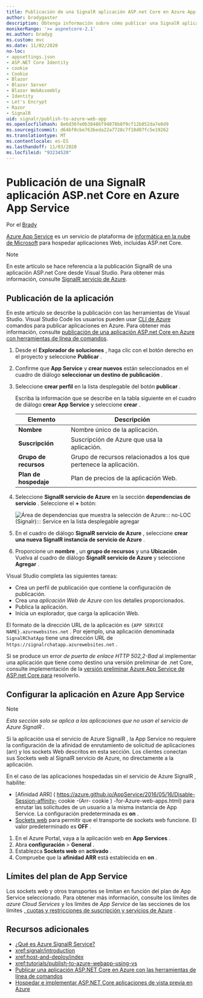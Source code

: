 ```yaml
---
title: Publicación de una SignalR aplicación ASP.net Core en Azure App Service
author: bradygaster
description: Obtenga información sobre cómo publicar una SignalR aplicación ASP.net Core en Azure App Service.
monikerRange: '>= aspnetcore-2.1'
ms.author: bradyg
ms.custom: mvc
ms.date: 11/02/2020
no-loc:
- appsettings.json
- ASP.NET Core Identity
- cookie
- Cookie
- Blazor
- Blazor Server
- Blazor WebAssembly
- Identity
- Let's Encrypt
- Razor
- SignalR
uid: signalr/publish-to-azure-web-app
ms.openlocfilehash: 8e6d36fe0b38486f94078b8f9cf12b852da7e0d9
ms.sourcegitcommit: d64bf0cbe763beda22a7728c7f10d07fc5e19262
ms.translationtype: MT
ms.contentlocale: es-ES
ms.lasthandoff: 11/03/2020
ms.locfileid: "93234520"
---
```

# <a name="publish-an-aspnet-core-no-locsignalr-app-to-azure-app-service"></a>Publicación de una SignalR aplicación ASP.net Core en Azure App Service

Por el [Brady](https://twitter.com/bradygaster)

[Azure App Service](/azure/app-service/app-service-web-overview) es un servicio de plataforma de [informática en la nube de Microsoft](https://azure.microsoft.com/) para hospedar aplicaciones Web, incluidas ASP.net Core.

> [!NOTE]
> En este artículo se hace referencia a la publicación SignalR de una aplicación ASP.net Core desde Visual Studio. Para obtener más información, consulte [ SignalR servicio de Azure](https://azure.microsoft.com/services/signalr-service).

## <a name="publish-the-app"></a>Publicación de la aplicación

En este artículo se describe la publicación con las herramientas de Visual Studio. Visual Studio Code los usuarios pueden usar [CLI de Azure](/cli/azure) comandos para publicar aplicaciones en Azure. Para obtener más información, consulte [publicación de una aplicación ASP.net Core en Azure con herramientas de línea de comandos](/azure/app-service/app-service-web-get-started-dotnet).

1. Desde el **Explorador de soluciones** , haga clic con el botón derecho en el proyecto y seleccione **Publicar** .

1. Confirme que **App Service** y **crear nuevos** están seleccionados en el cuadro de diálogo **seleccionar un destino de publicación** .

1. Seleccione **crear perfil** en la lista desplegable del botón **publicar** .

   Escriba la información que se describe en la tabla siguiente en el cuadro de diálogo **crear App Service** y seleccione **crear** .

   | Elemento               | Descripción |
   | ------------------ | ----------- |
   | **Nombre**           | Nombre único de la aplicación. |
   | **Suscripción**   | Suscripción de Azure que usa la aplicación. |
   | **Grupo de recursos** | Grupo de recursos relacionados a los que pertenece la aplicación. |
   | **Plan de hospedaje**   | Plan de precios de la aplicación Web. |

1. Seleccione **SignalR servicio de Azure** en la sección **dependencias de servicio** . Seleccione el **+** botón:

   ![Área de dependencias que muestra la selección de Azure::: no-LOC (Signalr)::: Service en la lista desplegable agregar](publish-to-azure-web-app/_static/signalr-service-dependency.png)

1. En el cuadro de diálogo **SignalR servicio de Azure** , seleccione **crear una nueva SignalR instancia de servicio de Azure** .

1. Proporcione un **nombre** , un **grupo de recursos** y una **Ubicación** . Vuelva al cuadro de diálogo **SignalR servicio de Azure** y seleccione **Agregar** .

Visual Studio completa las siguientes tareas:

* Crea un perfil de publicación que contiene la configuración de publicación.
* Crea una *aplicación Web de Azure* con los detalles proporcionados.
* Publica la aplicación.
* Inicia un explorador, que carga la aplicación Web.

El formato de la dirección URL de la aplicación es `{APP SERVICE NAME}.azurewebsites.net` . Por ejemplo, una aplicación denominada `SignalRChatApp` tiene una dirección URL de `https://signalrchatapp.azurewebsites.net` .

Si se produce un error *de puerta de enlace HTTP 502,2-Bad* al implementar una aplicación que tiene como destino una versión preliminar de .net Core, consulte implementación de la [versión preliminar Azure App Service de ASP.net Core para](xref:host-and-deploy/azure-apps/index#deploy-aspnet-core-preview-release-to-azure-app-service) resolverlo.

## <a name="configure-the-app-in-azure-app-service"></a>Configurar la aplicación en Azure App Service

> [!NOTE]
> *Esta sección solo se aplica a las aplicaciones que no usan el servicio de Azure SignalR .*
>
> Si la aplicación usa el servicio de Azure SignalR , la App Service no requiere la configuración de la afinidad de enrutamiento de solicitud de aplicaciones (arr) y los sockets Web descritos en esta sección. Los clientes conectan sus Sockets web al SignalR servicio de Azure, no directamente a la aplicación.

En el caso de las aplicaciones hospedadas sin el servicio de Azure SignalR , habilite:

* [Afinidad ARR] ( https://azure.github.io/AppService/2016/05/16/Disable-Session-affinity- cookie -(Arr- cookie ) -for-Azure-web-apps.html) para enrutar las solicitudes de un usuario a la misma instancia de App Service. La configuración predeterminada es **on** .
* [Sockets web](xref:fundamentals/websockets) para permitir que el transporte de sockets web funcione. El valor predeterminado es **OFF** .

1. En el Azure Portal, vaya a la aplicación web en **App Services** .
1. Abra **configuración**  >  **General** .
1. Establezca **Sockets web** en **activado** .
1. Compruebe que la **afinidad ARR** está establecida en **on** .

## <a name="app-service-plan-limits"></a>Límites del plan de App Service

Los sockets web y otros transportes se limitan en función del plan de App Service seleccionado. Para obtener más información, consulte los límites de *azure Cloud Services* y los límites de *App Service* de las secciones de los límites [, cuotas y restricciones de suscripción y servicios de Azure](/azure/azure-subscription-service-limits#app-service-limits) .

## <a name="additional-resources"></a>Recursos adicionales

* [¿Qué es Azure SignalR Service?](/azure/azure-signalr/signalr-overview)
* <xref:signalr/introduction>
* <xref:host-and-deploy/index>
* <xref:tutorials/publish-to-azure-webapp-using-vs>
* [Publicar una aplicación ASP.NET Core en Azure con las herramientas de línea de comandos](/azure/app-service/app-service-web-get-started-dotnet)
* [Hospedar e implementar ASP.NET Core aplicaciones de vista previa en Azure](xref:host-and-deploy/azure-apps/index#deploy-aspnet-core-preview-release-to-azure-app-service)
